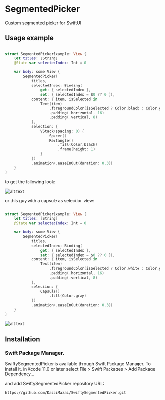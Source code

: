 # SegmentedPicker

Custom segmented picker for SwiftUI

## Usage example

```swift

struct SegmentedPickerExample: View {
    let titles: [String]
    @State var selectedIndex: Int = 0

    var body: some View {
        SegmentedPicker(
            titles,
            selectedIndex: Binding(
                get: { selectedIndex },
                set: { selectedIndex = $0 ?? 0 }),
            content: { item, isSelected in
                Text(item)
                    .foregroundColor(isSelected ? Color.black : Color.gray )
                    .padding(.horizontal, 16)
                    .padding(.vertical, 8)
            },
            selection: {
                VStack(spacing: 0) {
                    Spacer()
                    Rectangle()
                        .fill(Color.black)
                        .frame(height: 1)
                }
            })
            .animation(.easeInOut(duration: 0.3))
    }
}

```

to get the following look:

![alt text](https://user-images.githubusercontent.com/2588468/119536850-2c3cf780-bd92-11eb-8908-56e1434dc14e.png)



or this guy with a capsule as selection view:


```swift

struct SegmentedPickerExample: View {
    let titles: [String]
    @State var selectedIndex: Int = 0

    var body: some View {
        SegmentedPicker(
            titles,
            selectedIndex: Binding(
                get: { selectedIndex },
                set: { selectedIndex = $0 ?? 0 }),
            content: { item, isSelected in
                Text(item)
                    .foregroundColor(isSelected ? Color.white : Color.gray )
                    .padding(.horizontal, 16)
                    .padding(.vertical, 8)
            },
            selection: {
                Capsule()
                    .fill(Color.gray)
            })
            .animation(.easeInOut(duration: 0.3))
    }
}

```



![alt text](https://user-images.githubusercontent.com/2588468/119536944-41198b00-bd92-11eb-993e-a0c1a402c714.png)


## Installation

### Swift Package Manager.

SwiftySegmentedPicker is available through Swift Package Manager. 
To install it, in Xcode 11.0 or later select File > Swift Packages > Add Package Dependency... 

and add SwiftySegmentedPicker repository URL:

```
https://github.com/KazaiMazai/SwiftySegmentedPicker.git
```
 
